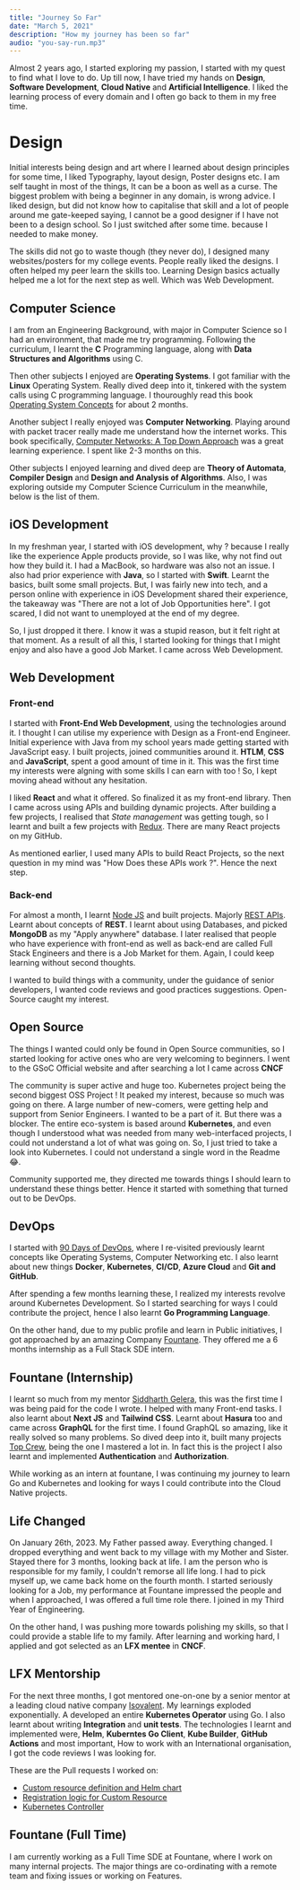 ```yaml
---
title: "Journey So Far"
date: "March 5, 2021"
description: "How my journey has been so far"
audio: "you-say-run.mp3"
---
```


Almost 2 years ago, I started exploring my passion, I started with my quest to find what I love to do. Up till now, I have tried my hands on **Design**, **Software Development**, **Cloud Native** and **Artificial Intelligence**. I liked the learning process of every domain and I often go back to them in my free time.

# Design

Initial interests being design and art where I learned about design principles for some time, I liked Typography, layout design, Poster designs etc. I am self taught in most of the things, It can be a boon as well as a curse. The biggest problem with being a beginner in any domain, is wrong advice. I liked design, but did not know how to capitalise that skill and a lot of people around me gate-keeped saying, I cannot be a good designer if I have not been to a design school. So I just switched after some time. because I needed to make money.

The skills did not go to waste though (they never do), I designed many websites/posters for my college events. People really liked the designs. I often helped my peer learn the skills too. Learning Design basics actually helped me a lot for the next step as well. Which was Web Development.

## Computer Science

I am from an Engineering Background, with major in Computer Science so I had an environment, that made me try programming. Following the curriculum, I learnt the **C** Programming language, along with **Data Structures and Algorithms** using C.

Then other subjects I enjoyed are **Operating Systems**. I got familiar with the **Linux** Operating System. Really dived deep into it, tinkered with the system calls using C programming language. I thouroughly read this book [Operating System Concepts](https://www.amazon.in/Operating-System-Concepts-International-Student/dp/8126520515/ref=sr_1_1_sspa?crid=14D4OA1ULJJQJ&keywords=operating+system+concepts&qid=1696230952&sprefix=operating+system+concep%2Caps%2C337&sr=8-1-spons&sp_csd=d2lkZ2V0TmFtZT1zcF9hdGY&psc=1) for about 2 months.

Another subject I really enjoyed was **Computer Networking**. Playing around with packet tracer really made me understand how the internet works. This book specifically, [Computer Networks: A Top Down Approach](https://www.amazon.in/Computer-Networking-Top-DownApproach-Kurose-69696966/dp/B0C6TW7Q7T/ref=sr_1_3?crid=3UA8MOLQ41Q9X&keywords=kurose&qid=1696230499&sprefix=kurose%2Caps%2C278&sr=8-3) was a great learning experience. I spent like 2-3 months on this.

Other subjects I enjoyed learning and dived deep are **Theory of Automata**, **Compiler Design** and **Design and Analysis of Algorithms**. Also, I was exploring outside my Computer Science Curriculum in the meanwhile, below is the list of them.

## iOS Development

In my freshman year, I started with iOS development, why ? because I really like the experience Apple products provide, so I was like, why not find out how they build it. I had a MacBook, so hardware was also not an issue. I also had prior experience with **Java**, so I started with **Swift**. Learnt the basics, built some small projects. But, I was fairly new into tech, and a person online with experience in iOS Development shared their experience, the takeaway was "There are not a lot of Job Opportunities here". I got scared, I did not want to unemployed at the end of my degree.

So, I just dropped it there. I know it was a stupid reason, but it felt right at that moment. As a result of all this, I started looking for things that I might enjoy and also have a good Job Market. I came across Web Development.

## Web Development

### Front-end

I started with **Front-End Web Development**, using the technologies around it. I thought I can utilise my experience with Design as a Front-end Engineer. Initial experience with Java from my school years made getting started with JavaScript easy. I built projects, joined communities around it. **HTLM**, **CSS** and **JavaScript**, spent a good amount of time in it. This was the first time my interests were algning with some skills I can earn with too ! So, I kept moving ahead without any hesitation.

I liked **React** and what it offered. So finalized it as my front-end library. Then I came across using APIs and building dynamic projects. After building a few projects, I realised that _State management_ was getting tough, so I learnt and built a few projects with [Redux](https://github.com/prateek041/cryptoverse). There are many React projects on my GitHub.

As mentioned earlier, I used many APIs to build React Projects, so the next question in my mind was "How Does these APIs work ?". Hence the next step.

### Back-end

For almost a month, I learnt [Node JS](https://github.com/prateek041/Node-Express-practice) and built projects. Majorly [ REST APIs](https://github.com/prateek041/node-projects). Learnt about concepts of **REST**. I learnt about using Databases, and picked **MongoDB** as my "Apply anywhere" database. I later realised that people who have experience with front-end as well as back-end are called Full Stack Engineers and there is a Job Market for them. Again, I could keep learning without second thoughts.

I wanted to build things with a community, under the guidance of senior developers, I wanted code reviews and good practices suggestions. Open-Source caught my interest.

## Open Source

The things I wanted could only be found in Open Source communities, so I started looking for active ones who are very welcoming to beginners. I went to the GSoC Official website and after searching a lot I came across **CNCF**

The community is super active and huge too. Kubernetes project being the second biggest OSS Project ! It peaked my interest, because so much was going on there. A large number of new-comers, were getting help and support from Senior Engineers. I wanted to be a part of it. But there was a blocker. The entire eco-system is based around **Kubernetes**, and even though I understood what was needed from many web-interfaced projects, I could not understand a lot of what was going on. So, I just tried to take a look into Kubernetes. I could not understand a single word in the Readme 😂.

Community supported me, they directed me towards things I should learn to understand these things better. Hence it started with something that turned out to be DevOps.

## DevOps

I started with [90 Days of DevOps](https://github.com/prateek041/DevOps-90days), where I re-visited previously learnt concepts like Operating Systems, Computer Networking etc. I also learnt about new things **Docker**, **Kubernetes**, **CI/CD**, **Azure Cloud** and **Git and GitHub**.

After spending a few months learning these, I realized my interests revolve around Kubernetes Development. So I started searching for ways I could contribute the project, hence I also learnt **Go Programming Language**.

On the other hand, due to my public profile and learn in Public initiatives, I got approached by an amazing Company [Fountane](https://fountane.com). They offered me a 6 months internship as a Full Stack SDE intern.

## Fountane (Internship)

I learnt so much from my mentor [Siddharth Gelera](https://reaper.is), this was the first time I was being paid for the code I wrote. I helped with many Front-end tasks. I also learnt about **Next JS** and **Tailwind CSS**. Learnt about **Hasura** too and came across **GraphQL** for the first time. I found GraphQL so amazing, like it really solved so many problems. So dived deep into it, built many projects [Top Crew](https://github.com/prateek041/Top-crew), being the one I mastered a lot in. In fact this is the project I also learnt and implemented **Authentication** and **Authorization**.

While working as an intern at fountane, I was continuing my journey to learn Go and Kubernetes and looking for ways I could contribute into the Cloud Native projects.

## Life Changed

On January 26th, 2023. My Father passed away. Everything changed. I dropped everything and went back to my village with my Mother and Sister. Stayed there for 3 months, looking back at life. I am the person who is responsible for my family, I couldn't remorse all life long. I had to pick myself up, we came back home on the fourth month. I started seriously looking for a Job, my performance at Fountane impressed the people and when I approached, I was offered a full time role there. I joined in my Third Year of Engineering.

On the other hand, I was pushing more towards polishing my skills, so that I could provide a stable life to my family. After learning and working hard, I applied and got selected as an **LFX mentee** in **CNCF**.

## LFX Mentorship

For the next three months, I got mentored one-on-one by a senior mentor at a leading cloud native company [Isovalent](https://isovalent.com). My learnings exploded exponentially. A developed an entire **Kubernetes Operator** using Go. I also learnt about writing **Integration** and **unit tests**. The technologies I learnt and implemented were, **Helm**, **Kuberntes Go Client**, **Kube Builder**, **GitHub Actions** and most important, How to work with an International organisation, I got the code reviews I was looking for.

These are the Pull requests I worked on:

- [Custom resource definition and Helm chart](https://github.com/cilium/tetragon/pull/1351)
- [Registration logic for Custom Resource](https://github.com/cilium/tetragon/pull/1369)
- [Kubernetes Controller](https://github.com/cilium/tetragon/pull/1410)

## Fountane (Full Time)

I am currently working as a Full Time SDE at Fountane, where I work on many internal projects. The major things are co-ordinating with a remote team and fixing issues or working on Features.
